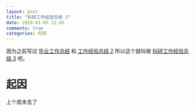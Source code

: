 ```yaml
---
layout: post
title: "科研工作经验总结 3"
date: 2019-01-05 22:45
comments: true
categories: 科研
---
```


因为之前写过 [毕业工作总结](https://iphyer.github.io/blog/2016/06/09/20160609summary/) 和 [工作经验总结 2](https://iphyer.github.io/blog/2018/08/05/work/) 所以这个就叫做 [科研工作经验总结 3](https://iphyer.github.io/blog/2019/01/05/ReseachExperience1/) 吧。

<!--more-->

# 起因

上个周末去了